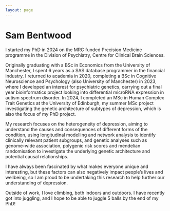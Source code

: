 ```yaml
---
layout: page
---
```


# Sam Bentwood

I started my PhD in 2024 on the MRC funded Precision Medicine programme in the Division of Psychiatry, Centre for Clinical Brain Sciences.
 
Originally graduating with a BSc in Economics from the University of Manchester, I spent 6 years as a SAS database programmer in the financial industry. I returned to academia in 2020, completing a BSc in Cognitive Neuroscience and Psychology (also University of Manchester) in 2023, where I developed an interest for psychiatric genetics, carrying out a final year bioinformatics project looking into differential microRNA expression in autism spectrum disorder. In 2024, I completed an MSc in Human Complex Trait Genetics at the University of Edinburgh, my summer MSc project investigating the genetic architecture of subtypes of depression, which is also the focus of my PhD project.
 
My research focuses on the heterogeneity of depression, aiming to understand the causes and consequences of different forms of the condition, using longitudinal modelling and network analysis to identify clinically relevant patient subgroups, and genetic analyses such as genome-wide association, polygenic risk scores and mendelian randomisation to investigate the underlying genetic architecture and potential causal relationships.
 
I have always been fascinated by what makes everyone unique and interesting, but these factors can also negatively impact people’s lives and wellbeing, so I am proud to be undertaking this research to help further our understanding of depression.
 
Outside of work, I love climbing, both indoors and outdoors. I have recently got into juggling, and I hope to be able to juggle 5 balls by the end of my PhD!